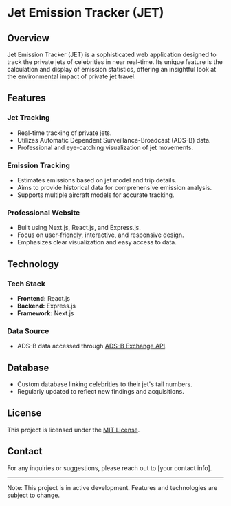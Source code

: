 # Jet Emission Tracker (JET)

## Overview
Jet Emission Tracker (JET) is a sophisticated web application designed to track the private jets of celebrities in near real-time. Its unique feature is the calculation and display of emission statistics, offering an insightful look at the environmental impact of private jet travel.

## Features

### Jet Tracking
- Real-time tracking of private jets.
- Utilizes Automatic Dependent Surveillance-Broadcast (ADS-B) data.
- Professional and eye-catching visualization of jet movements.

### Emission Tracking
- Estimates emissions based on jet model and trip details.
- Aims to provide historical data for comprehensive emission analysis.
- Supports multiple aircraft models for accurate tracking.

### Professional Website
- Built using Next.js, React.js, and Express.js.
- Focus on user-friendly, interactive, and responsive design.
- Emphasizes clear visualization and easy access to data.

## Technology

### Tech Stack
- **Frontend:** React.js
- **Backend:** Express.js
- **Framework:** Next.js

### Data Source
- ADS-B data accessed through [ADS-B Exchange API](https://rapidapi.com/adsbx/api/adsbexchange-com1/).

## Database
- Custom database linking celebrities to their jet's tail numbers.
- Regularly updated to reflect new findings and acquisitions.

## License
This project is licensed under the [MIT License](LICENSE).

## Contact
For any inquiries or suggestions, please reach out to [your contact info].

---

Note: This project is in active development. Features and technologies are subject to change.

